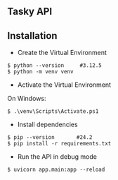 ## Tasky API

## Installation

- Create the Virtual Environment

```
$ python --version     #3.12.5
$ python -m venv venv
```

- Activate the Virtual Environment

On Windows:

```
$ .\venv\Scripts\Activate.ps1
```

- Install dependencies

```
$ pip --version       #24.2
$ pip install -r requirements.txt
```

- Run the API in debug mode

```
$ uvicorn app.main:app --reload
```